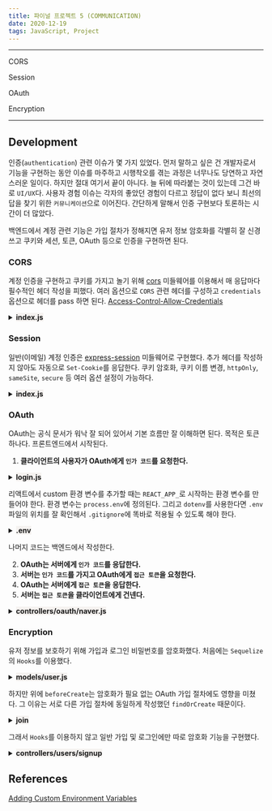 ```yaml
---
title: 파이널 프로젝트 5 (COMMUNICATION)
date: 2020-12-19
tags: JavaScript, Project
---
```


---

CORS

Session

OAuth

Encryption

---

## Development

인증(`authentication`) 관련 이슈가 몇 가지 있었다. 먼저 말하고 싶은 건 개발자로서 기능을 구현하는 동안 이슈를 마주하고 시행착오를 겪는 과정은 너무나도 당연하고 자연스러운 일이다. 하지만 절대 여기서 끝이 아니다. 늘 뒤에 따라붙는 것이 있는데 그건 바로 `UI/UX`다. 사용자 경험 이슈는 각자의 좋았던 경험이 다르고 정답이 없다 보니 최선의 답을 찾기 위한 `커뮤니케이션`으로 이어진다. 간단하게 말해서 인증 구현보다 토론하는 시간이 더 많았다.

백엔드에서 계정 관련 기능은 가입 절차가 정해지면 유저 정보 암호화를 각별히 잘 신경 쓰고 쿠키와 세션, 토큰, OAuth 등으로 인증을 구현하면 된다.

### CORS

계정 인증을 구현하고 쿠키를 가지고 놀기 위해 [cors](https://www.npmjs.com/package/cors) 미들웨어를 이용해서 매 응답마다 필수적인 헤더 작성을 피했다. 여러 옵션으로 `CORS` 관련 헤더를 구성하고 `credentials` 옵션으로 헤더를 pass 하면 된다. [Access-Control-Allow-Credentials](https://developer.mozilla.org/ko/docs/Web/HTTP/Headers/Access-Control-Allow-Credentials)

<details><summary><span style="background-color:#f5f2f0"><strong>index.js</strong></strong></span></summary>

```javascript
const express = require('express')
const cors = require('cors')

const app = express()

app.use(
	cors({
		origin: true,
		methods: ['GET', 'POST'],
		credentials: true
	})
)
```

</details>

### Session

일반(이메일) 계정 인증은 [express-session](https://www.npmjs.com/package/express-session) 미들웨어로 구현했다. 추가 헤더를 작성하지 않아도 자동으로 `Set-Cookie`를 응답한다. 쿠키 암호화, 쿠키 이름 변경, `httpOnly`, `sameSite`, `secure` 등 여러 옵션 설정이 가능하다.

<details><summary><span style="background-color:#f5f2f0"><strong>index.js</strong></strong></span></summary>

```javascript
const express = require('express')
const session = require('express-session')

const app = express()

app.use(
	session({
		secret: '@final',
		key: 'token',
		resave: false,
		saveUninitialized: false,
		cookie: {
			httpOnly: false
			// sameSite: 'none', // 모든 요청마다 쿠키 전송이 가능합니다. with secure
			// secure: true // HTTPS
		}
	})
)
```

</details>

### OAuth

OAuth는 공식 문서가 워낙 잘 되어 있어서 기본 흐름만 잘 이해하면 된다. 목적은 토큰 하나다. 프론트엔드에서 시작된다.

1. **클라이언트의 사용자가 OAuth에게 `인가 코드`를 요청한다.**

<details><summary><span style="background-color:#f5f2f0"><strong>login.js</strong></span></summary>

```jsx
<button className="sideBarButton" id="naver">
	<a
		href={`https://nid.naver.com/oauth2.0/authorize?response_type=code&client_id=${process.env.REACT_APP_CLIENT_ID}&redirect_uri=${process.env.REACT_APP_REDIRECT_URI_NA}&state=test`}></a>
</button>
```

</details>

리액트에서 custom 환경 변수를 추가할 때는 `REACT_APP_`로 시작하는 환경 변수를 만들어야 한다. 환경 변수는 `process.env`에 정의된다. 그리고 `dotenv`를 사용한다면 `.env` 파일의 위치를 잘 확인해서 `.gitignore`에 똑바로 적용될 수 있도록 해야 한다.

<details><summary><span style="background-color:#f5f2f0"><strong>.env</strong></span></summary>

```javascript
// kakao
REACT_APP_REST_API_KEY = ID
REACT_APP_REDIRECT_URI_KA = http://localhost:3000/users/kakao
// naver
REACT_APP_CLIENT_ID = ID
REACT_APP_REDIRECT_URI_NA = http://localhost:3000/users/naver
// facebook
REACT_APP_APP_ID = ID
REACT_APP_REDIRECT_URI_FA = http://localhost:3000/users/facebook
```

</details>

나머지 코드는 백엔드에서 작성한다.

2. **OAuth는 서버에게 `인가 코드`를 응답한다.**
3. **서버는 `인가 코드`를 가지고 OAuth에게 `접근 토큰`을 요청한다.**
4. **OAuth는 서버에게 `접근 토큰`을 응답한다.**
5. **서버는 `접근 토큰`을 클라이언트에게 건넨다.**

<details><summary><span style="background-color:#f5f2f0"><strong>controllers/oauth/naver.js</strong></span></summary>

```javascript
const { user } = require('../../models')
const axios = require('axios')

require('dotenv').config()
const CLIENT_ID = process.env.CLIENT_ID // CLIENT_ID
const CLIENT_SECRET = process.env.CLIENT_SECRET // CLIENT_Secret

module.exports = {
	link: async (req, res) => {
		// 코드를 얻었다.
		const code = req.query.code
		const state = req.query.state

		// 토큰을 요청한다.
		const token = await axios({
			method: 'post',
			url: `https://nid.naver.com/oauth2.0/token?grant_type=authorization_code&client_id=${CLIENT_ID}&client_secret=${CLIENT_SECRET}&code=${code}&state=${state}`,
			headers: {
				'X-Naver-Client-Id': CLIENT_ID,
				'X-Naver-Client-Secret': CLIENT_SECRET
			}
		})
		// 토큰을 얻었다.
		const ACCESS_TOKEN = token.data.access_token

		// 토큰으로 유저정보를 요청한다.
		const userinfo = await axios({
			method: 'get',
			url: `https://openapi.naver.com/v1/nid/me`,
			headers: {
				Authorization: `Bearer ${ACCESS_TOKEN}`,
				'Content-Type': 'application/xml'
			}
		})

		// 로그인 & 회원가입
		const id = userinfo.data.response.id
		await user
			.findOrCreate({
				where: { oauth_id: id },
				defaults: {
					oauth_id: id
				}
			})
			.then(user => {
				if (user[1]) {
					res.cookie('token', ACCESS_TOKEN)
					res.cookie('oauth_id', user[0].id)
					res.status(200).redirect('http://localhost:3001')
				} else {
					res.cookie('token', ACCESS_TOKEN)
					res.cookie('user', user[0].id)
					res.status(200).redirect('http://localhost:3001')
				}
			})
			.catch(err => console.log(err))
	},

	unlink: async (req, res) => {
		const token = req.cookies.token
		if (token) {
			const deleteToken = await axios({
				method: 'post',
				url: `https://nid.naver.com/oauth2.0/token?grant_type=delete&client_id=${CLIENT_ID}&client_secret=${CLIENT_SECRET}&access_token=${token}&service_provider=NAVER`,
				headers: {
					'X-Naver-Client-Id': CLIENT_ID,
					'X-Naver-Client-Secret': CLIENT_SECRET
				}
			})
			if (deleteToken.data.result === 'success') {
				res.status(200).send(`naver unlink success`)
			}
		} else {
			res.status(401).send('this access token does not exist')
		}
	}
}
```

</details>

### Encryption

유저 정보를 보호하기 위해 가입과 로그인 비밀번호를 암호화했다. 처음에는 `Sequelize`의 `Hooks`를 이용했다.

<details><summary><span style="background-color:#f5f2f0"><strong>models/user.js</strong></span></summary>

```javascript
const crypto = require('crypto')

user.init(
	{
		oauth_id: DataTypes.STRING,
		nickname: DataTypes.STRING,
		email: DataTypes.STRING,
		password: DataTypes.STRING,
		age: DataTypes.INTEGER,
		gender: DataTypes.STRING
	},
	{
		hooks: {
			// 가입할 때
			beforeCreate: (data, options) => {
				var shasum = crypto.createHmac('sha1', 'secret')
				shasum.update(data.password)
				data.password = shasum.digest('hex')
			},
			// 로그인할 때
			beforeFind: (data, options) => {
				if (data.where.password) {
					var shasum = crypto.createHmac('sha1', 'secret')
					shasum.update(data.where.password)
					data.where.password = shasum.digest('hex')
				}
			}
		},
		sequelize,
		modelName: 'user'
	}
)
```

</details>

하지만 위에 `beforeCreate`는 암호화가 필요 없는 OAuth 가입 절차에도 영향을 미쳤다. 그 이유는 서로 다른 가입 절차에 동일하게 작성했던 `findOrCreate` 때문이다.

<details><summary><span style="background-color:#f5f2f0"><strong>join</strong></span></summary>

```sql
// OAuth 가입
.findOrCreate({
  where: { oauth_id: id },
  defaults: {
    oauth_id: id
  }
})

// 일반 가입
.findOrCreate({
  where: { email: email },
  defaults: {
    email: email,
    password: hashPassword,
    nickname: nickname,
    gender: gender,
    age: age
  }
})
```

</details>

그래서 `Hooks`를 이용하지 않고 일반 가입 및 로그인에만 따로 암호화 기능을 구현했다.

<details><summary><span style="background-color:#f5f2f0"><strong>controllers/users/signup</strong></span></summary>

```javascript
const { user } = require('../../models')
const crypto = require('crypto')

module.exports = async (req, res) => {
  const { email, password, nickname, gender, age } = req.body
  if (email && password && nickname && gender && age) {
    // 암호화
    const hashPassword =
      crypto.createHmac('sha1', 'secret').update(password).digest('hex')
    ...
  }
  ...
}

```

</details>

## References

[Adding Custom Environment Variables](https://create-react-app.dev/docs/adding-custom-environment-variables/)

